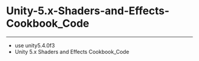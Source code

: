 # Unity-5.x-Shaders-and-Effects-Cookbook_Code

---
- use unity5.4.0f3
- Unity 5.x Shaders and Effects Cookbook_Code
